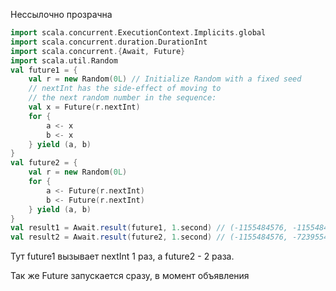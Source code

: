 Нессылочно прозрачна
```scala
import scala.concurrent.ExecutionContext.Implicits.global  
import scala.concurrent.duration.DurationInt  
import scala.concurrent.{Await, Future}  
import scala.util.Random  
val future1 = {  
	val r = new Random(0L) // Initialize Random with a fixed seed
	// nextInt has the side-effect of moving to  
	// the next random number in the sequence:  
	val x = Future(r.nextInt)  
	for {  
		a <- x  
		b <- x  
	} yield (a, b)  
}  
val future2 = {  
	val r = new Random(0L)  
	for {  
		a <- Future(r.nextInt)  
		b <- Future(r.nextInt)  
	} yield (a, b)  
}  
val result1 = Await.result(future1, 1.second) // (-1155484576, -1155484576)  
val result2 = Await.result(future2, 1.second) // (-1155484576, -723955400)
```
Тут future1 вызывает nextInt 1 раз, а future2 - 2 раза.

Так же Future запускается сразу, в момент объявления